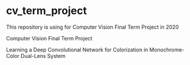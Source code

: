 # cv_term_project
This repository is using for Computer Vision Final Term Project in 2020

Computer Vision Final Term Project

Learning a Deep Convolutional Network for
Colorization in Monochrome-Color Dual-Lens System
